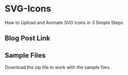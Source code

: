 # SVG-Icons
How to Upload and Animate SVG Icons in 3 Simple Steps

## Blog Post Link


## Sample Files
Download the zip file to work with the sample files.
